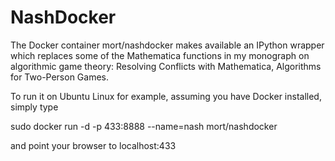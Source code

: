 # NashDocker

The Docker container mort/nashdocker makes available an IPython wrapper which replaces some of the Mathematica functions in my  monograph on algorithmic game theory: Resolving Conflicts with Mathematica, Algorithms for Two-Person Games.

To run it on Ubuntu Linux for example, assuming you have Docker installed, simply type

sudo docker run -d -p 433:8888 --name=nash mort/nashdocker

and point your browser to localhost:433	

